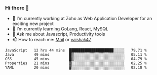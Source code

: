 ### Hi there 👋

- 🔭 I’m currently working at Zoho as Web Application Developer for an exciting new project
- 🌱 I’m currently learning GoLang, React, MySQL
- 💬 Ask me about Javascript, Productivity tools 
- 📫 How to reach me: [Mail](mailto:kvaishak007@gmail.com) or [vaishak47](https://twitter.com/vaishak47)

<!--START_SECTION:waka-->
```text
JavaScript   12 hrs 44 mins  ████████████████████░░░░░   79.71 % 
Java         49 mins         █▒░░░░░░░░░░░░░░░░░░░░░░░   05.11 % 
CSS          45 mins         █▒░░░░░░░░░░░░░░░░░░░░░░░   04.79 % 
Properties   21 mins         ▓░░░░░░░░░░░░░░░░░░░░░░░░   02.25 % 
YAML         20 mins         ▓░░░░░░░░░░░░░░░░░░░░░░░░   02.18 % 
```
<!--END_SECTION:waka-->
